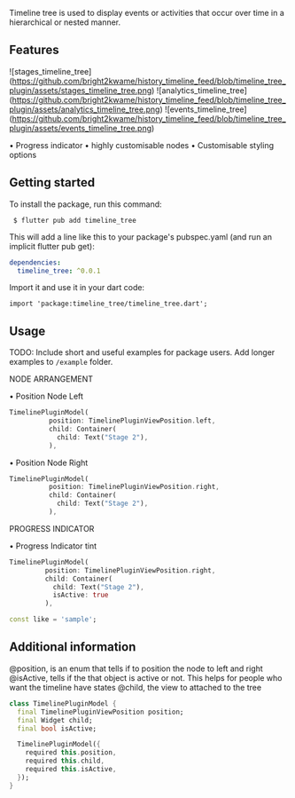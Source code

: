 <!--
This README describes the package. If you publish this package to pub.dev,
this README's contents appear on the landing page for your package.

For information about how to write a good package README, see the guide for
[writing package pages](https://dart.dev/guides/libraries/writing-package-pages).

For general information about developing packages, see the Dart guide for
[creating packages](https://dart.dev/guides/libraries/create-library-packages)
and the Flutter guide for
[developing packages and plugins](https://flutter.dev/developing-packages).
-->

Timeline tree is used to display events or activities that occur over time in a hierarchical or nested manner.


## Features

![stages_timeline_tree] (https://github.com/bright2kwame/history_timeline_feed/blob/timeline_tree_plugin/assets/stages_timeline_tree.png)
![analytics_timeline_tree] (https://github.com/bright2kwame/history_timeline_feed/blob/timeline_tree_plugin/assets/analytics_timeline_tree.png)
![events_timeline_tree] (https://github.com/bright2kwame/history_timeline_feed/blob/timeline_tree_plugin/assets/events_timeline_tree.png)

• Progress indicator 
• highly customisable nodes 
• Customisable styling options

## Getting started

To install the package, run this command:

```
 $ flutter pub add timeline_tree

```

This will add a line like this to your package's pubspec.yaml (and run an implicit flutter pub get):

```yaml
dependencies:
  timeline_tree: ^0.0.1

```

Import it and use it in your dart code:

```
import 'package:timeline_tree/timeline_tree.dart';

```

## Usage

TODO: Include short and useful examples for package users. Add longer examples
to `/example` folder.

NODE ARRANGEMENT

• Position Node Left 
```dart
TimelinePluginModel(
          position: TimelinePluginViewPosition.left,
          child: Container(
            child: Text("Stage 2"),
          ),
```
• Position Node Right 

```dart
TimelinePluginModel(
          position: TimelinePluginViewPosition.right,
          child: Container(
            child: Text("Stage 2"),
          ),
```


PROGRESS INDICATOR 

• Progress Indicator tint

 ```dart
TimelinePluginModel(
          position: TimelinePluginViewPosition.right,
          child: Container(
            child: Text("Stage 2"),
            isActive: true
          ),
```

```dart
const like = 'sample';
```

## Additional information


@position, is an enum that tells if to position the node to left and right
@isActive, tells if the that object is active or not. This helps for people who want the timeline have states
@child, the view to attached to the tree

```dart
class TimelinePluginModel {
  final TimelinePluginViewPosition position;
  final Widget child;
  final bool isActive;

  TimelinePluginModel({
    required this.position,
    required this.child,
    required this.isActive,
  });
}
```
